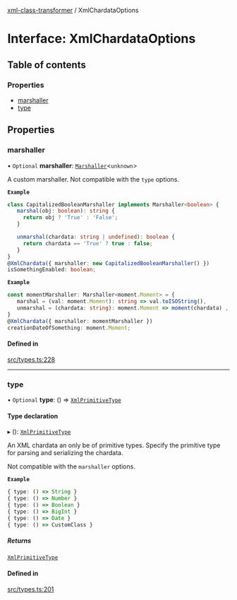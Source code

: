 [xml-class-transformer](../README.md) / XmlChardataOptions

# Interface: XmlChardataOptions

## Table of contents

### Properties

- [marshaller](XmlChardataOptions.md#marshaller)
- [type](XmlChardataOptions.md#type)

## Properties

### marshaller

• `Optional` **marshaller**: [`Marshaller`](Marshaller.md)<`unknown`\>

A custom marshaller.
Not compatible with the `type` options.

**`Example`**

```ts
class CapitalizedBooleanMarshaller implements Marshaller<boolean> {
   marshal(obj: boolean): string {
     return obj ? 'True' : 'False';
   }

   unmarshal(chardata: string | undefined): boolean {
     return chardata == 'True' ? true : false;
   }
}
@XmlChardata({ marshaller: new CapitalizedBooleanMarshaller() })
isSomethingEnabled: boolean;
```

**`Example`**

```ts
const momentMarshaller: Marshaller<moment.Moment> = {
   marshal = (val: moment.Moment): string => val.toISOString(),
   unmarshal = (chardata: string): moment.Moment => moment(chardata) ,
}
@XmlChardata({ marshaller: momentMarshaller })
creationDateOfSomething: moment.Moment;
```

#### Defined in

[src/types.ts:228](https://github.com/Edgar-P-yan/xml-class-transformer/blob/ff751f1/src/types.ts#L228)

___

### type

• `Optional` **type**: () => [`XmlPrimitiveType`](../README.md#xmlprimitivetype)

#### Type declaration

▸ (): [`XmlPrimitiveType`](../README.md#xmlprimitivetype)

An XML chardata an only be of primitive types.
Specify the primitive type for parsing and serializing the chardata.

Not compatible with the `marshaller` options.

**`Example`**

```ts
{ type: () => String }
{ type: () => Number }
{ type: () => Boolean }
{ type: () => BigInt }
{ type: () => Date }
{ type: () => CustomClass }
```

##### Returns

[`XmlPrimitiveType`](../README.md#xmlprimitivetype)

#### Defined in

[src/types.ts:201](https://github.com/Edgar-P-yan/xml-class-transformer/blob/ff751f1/src/types.ts#L201)
